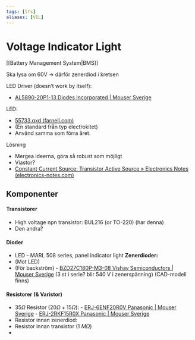 ```yaml
---
tags: [lfs]
aliases: [VIL]
---
```

# Voltage Indicator Light
[[Battery Management System|BMS]]

Ska lysa om 60V $\rightarrow$ därför zenerdiod i kretsen

LED Driver (doesn’t work by itself):
- [AL5890-20P1-13 Diodes Incorporated | Mouser Sverige](https://www.mouser.se/ProductDetail/Diodes-Incorporated/AL5890-20P1-13?qs=W0yvOO0ixfFCSjYJtC119A%3D%3D)

LED:
-  [55733.qxd (farnell.com)](https://www.farnell.com/datasheets/1498852.pdf) 
- (En standard från typ electrokitet)
- Använd samma som förra året.

Lösning
- Mergea ideerna, göra så robust som möjligt
- Viastor?
- [Constant Current Source: Transistor Active Source » Electronics Notes (electronics-notes.com)](https://www.electronics-notes.com/articles/analogue_circuits/transistor/active-constant-current-source.php)

## Komponenter

#### Transistorer
- High voltage npn transistor: BUL216 (or TO-220) (har denna)
- Den andra?

#### Dioder
- LED - MARL 508 series, panel indicator light
**Zenerdioder:**
- (Mot LED)
- (För backström) - [BZD27C180P-M3-08 Vishay Semiconductors | Mouser Sverige](https://www.mouser.se/ProductDetail/Vishay-Semiconductors/BZD27C180P-M3-08?qs=asPD7ZL2j3U9gZNWQ6BPQg%3D%3D)  (3 st i serie? blir 540 V i zenerspänning) (CAD-modell finns)

#### Resistorer (& Varistor)
- 35$\Omega$ Resistor ($20 \Omega + 15 \Omega$):
		  - [ERJ-6ENF20R0V Panasonic | Mouser Sverige](https://www.mouser.se/ProductDetail/Panasonic/ERJ-6ENF20R0V?qs=50QC8w71jAvNk%252BIpCu3Iyw%3D%3D)
		  - [ERJ-2RKF15R0X Panasonic | Mouser Sverige](https://www.mouser.se/ProductDetail/Panasonic/ERJ-2RKF15R0X?qs=MVjVSMjNRMow7ysSTxlC%252Bw%3D%3D)
- Resistor innan zenerdiod:
- Resistor innan transistor (1 $M \Omega$)
- 


